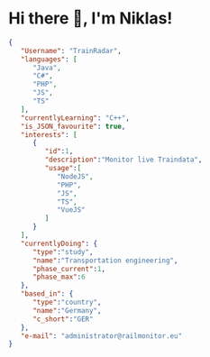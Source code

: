 # Hi there 👋, I'm Niklas!

```JSON
{
   "Username": "TrainRadar",
   "languages": [
      "Java",
      "C#",
      "PHP",
      "JS",
      "TS"
   ],
   "currentlyLearning": "C++",
   "is_JSON_favourite": true,
   "interests": [
      {
         "id":1,
         "description":"Monitor live Traindata",
         "usage":[
            "NodeJS",
            "PHP",
            "JS",
            "TS",
            "VueJS"
         ]
      }
   ],
   "currentlyDoing": {
      "type":"study",
      "name":"Transportation engineering",
      "phase_current":1,
      "phase_max":6
   },
   "based_in": {
      "type":"country",
      "name":"Germany",
      "c_short":"GER"
   },
   "e-mail": "administrator@railmonitor.eu"
}
```


  

<!--
**TrainRadar/TrainRadar** is a ✨ _special_ ✨ repository because its `README.md` (this file) appears on your GitHub profile.

Here are some ideas to get you started:

- 🔭 I’m currently working on ...
- 🌱 I’m currently learning ...
- 👯 I’m looking to collaborate on ...
- 🤔 I’m looking for help with ...
- 💬 Ask me about ...
- 📫 How to reach me: ...
- 😄 Pronouns: ...
- ⚡ Fun fact: ...
-->
